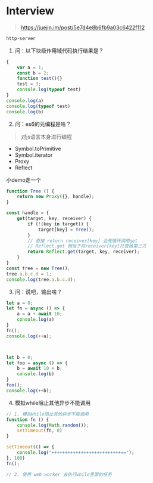 # Interview

> https://juejin.im/post/5e7d4e8b6fb9a03c6422f112

```sh
http-server
```


1. 问：以下块级作用域代码执行结果是？
```js
{
    var a = 1;
    const b = 2; 
    function test(){}
    test = 3;
    console.log(typeof test) 
}
console.log(a) 
console.log(typeof test) 
console.log(b)
```

2. 问：es6的元编程是啥？
> 对js语言本身进行编程
* Symbol.toPrimitive
* Symbol.iterator
* Proxy
* Reflect

小demo走一个
```js
function Tree () {
    return new Proxy({}, handle);
}

const handle = {
    get(target, key, receiver) {
        if (!(key in target)) {
            target[key] = Tree();
        }
        // 直接 return receiver[key] 会死循环调用get
        // Reflect.get 相当于将receiver[key]托管给第三方
        return Reflect.get(target, key, receiver);
    }
}
const tree = new Tree();
tree.a.b.c.d = 1;
console.log(tree.a.b.c.d);
```


3. 问：说吧，输出啥？
```js
let a = 0;
let fn = async () => {
    a = a + await 10;
    console.log(a) 
}
fn(); 
console.log(++a);



let b = 0;
let foo = async () => {
    b = await 10 + b;
    console.log(b) 
}
foo(); 
console.log(++b);
```


4. 模拟while阻止其他异步不能调用
```js
// 1. 模拟while阻止其他异步不能调用
function fn () {
    console.log(Math.random());
    setTimeout(fn, 0)
}

setTimeout(() => {
    console.log("++++++++++++++++++++++++++==");
}, 100)
fn();

// 2. 使用 web worker 去执行while里面的任务
```
